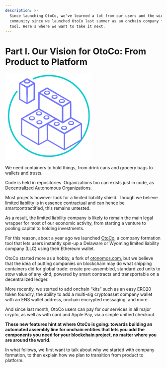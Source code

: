 ```yaml
---
description: >-
  Since launching OtoCo, we've learned a lot from our users and the wider
  community since we launched OtoCo last summer as an onchain company formation
  tool. Here's where we want to take it next.
---
```


# Part I. Our Vision for OtoCo: From Product to Platform

![](../../.gitbook/assets/illustration-2c%20%281%29.png)

We need containers to hold things, from drink cans and grocery bags to wallets and trusts.

Code is held in repositories. Organizations too can exists just in code, as Decentralized Autonomous Organizations.

Most projects however look for a limited liability shield. Though we believe limited liability is in essence contractual and can hence be smartcontractified, this remains untested.

As a result, the limited liability company is likely to remain the main legal wrapper for most of our economic activity, from starting a venture to pooling capital to holding investments.

For this reason, about a year ago we launched [OtoCo](https://otoco.io/), a company formation tool that lets users instantly spin-up a Delaware or Wyoming limited liability company \(LLC\) using their Ethereum wallet.

OtoCo started more as a hobby, a fork of [otonomos.com](https://otonomos.com/), but we believe that the idea of putting companies on blockchain may do what shipping containers did for global trade: create pre-assembled, standardized units to stow value of any kind, powered by smart contracts and transportable on a decentralized ledger.

More recently, we started to add onchain “kits” such as an easy ERC20 token foundry, the ability to add a multi-sig cryptoasset company wallet with an ENS wallet address, onchain encrypted messaging, and more.

And since last month, OtoCo users can pay for our services in all major crypto, as well as with card and Apple Pay, via a simple unified checkout.

**These new features hint at where OtoCo is going: towards building an automated assembly line for onchain entities that lets you add the components you need for your blockchain project, no matter where you are around the world.**

In what follows, we first want to talk about why we started with company formation, to then explain how we plan to transition from product to platform.

